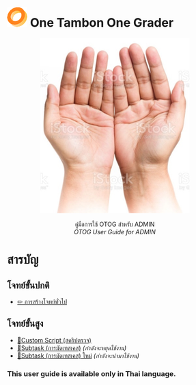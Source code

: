 <h1><img src="res/miniDonut.png" /> One Tambon One Grader</h1>
<p align="center">
  <img src="res/Hands.png" />
</p>
<p align="center">
  คู่มือการใช้ OTOG สำหรับ ADMIN<br><i>OTOG User Guide for ADMIN</i>
</p>

# สารบัญ

## โจทย์ขั้นปกติ

- [✏ การสร้างโจทย์ทั่วไป](/Problem/BasicProblem.md)

## โจทย์ขั้นสูง

- [💯Custom Script (สคริปตรวจ)](/Problem/CustomScript.md)
- [🔗Subtask (การมัดเทสเคส)](/Problem/SubtaskOld.md) _(กำลังจะหยุดใช้งาน)_
- [🔗Subtask (การมัดเทสเคส) ใหม่](/Problem/Subtask.md) _(กำลังจะนำมาใช้งาน)_

### This user guide is available only in Thai language.

